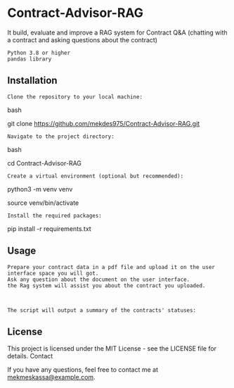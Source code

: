 # Contract-Advisor-RAG


It build, evaluate and improve a RAG system for Contract Q&A (chatting with a contract and asking questions about the contract) 

    Python 3.8 or higher
    pandas library

## Installation

    Clone the repository to your local machine:

bash

git clone https://github.com/mekdes975/Contract-Advisor-RAG.git

    Navigate to the project directory:

bash

cd Contract-Advisor-RAG

    Create a virtual environment (optional but recommended):

python3 -m venv venv

source venv/bin/activate

    Install the required packages:

pip install -r requirements.txt

## Usage

    Prepare your contract data in a pdf file and upload it on the user interface space you will got.
    Ask any question about the document on the user interface. 
    the Rag system will assist you about the contract you uploaded. 

   

    The script will output a summary of the contracts' statuses:




## License

This project is licensed under the MIT License - see the LICENSE file for details.
Contact

If you have any questions, feel free to contact me at mekmeskassa@example.com.
